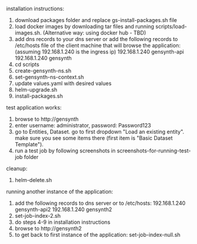 installation instructions:
1. download packages folder and replace gs-install-packages.sh file
2. load docker images by downloading tar files and running scripts/load-images.sh. (Alternative way: using docker hub - TBD)
3. add dns records to your dns server or add the following records to /etc/hosts file of the client machine that will browse the application: (assuming 192.168.1.240 is the ingress ip)
192.168.1.240 gensynth-api
192.168.1.240 gensynth
4. cd scripts
5. create-gensynth-ns.sh
6. set-gensynth-ns-context.sh
7. update values.yaml with desired values
8. helm-upgrade.sh
9. install-packages.sh

test application works:
1. browse to http://gensynth
2. enter username: administrator, password: Password123
3. go to Entities, Dataset. go to first dropdown "Load an existing entity". make sure you see some items there (first item is "Basic Dataset Template").
4. run a test job by following screenshots in screenshots-for-running-test-job folder 

cleanup:
1. helm-delete.sh

running another instance of the application:
1. add the following records to dns server or to /etc/hosts:
192.168.1.240 gensynth-api2
192.168.1.240 gensynth2
2. set-job-index-2.sh
3. do steps 4-9 in installation instructions
4. browse to http://gensynth2
5. to get back to first instance of the application: set-job-index-null.sh

